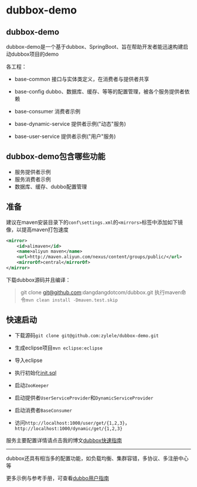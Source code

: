 # dubbox-demo

## dubbox-demo

dubbox-demo是一个基于dubbox、SpringBoot、旨在帮助开发者能迅速构建启动dubbox项目的demo

各工程：

- base-common 接口与实体类定义，在消费者与提供者共享

- base-config dubbo、数据库、缓存、等等的配置管理，被各个服务提供者依赖

- base-consumer 消费者示例

- base-dynamic-service 提供者示例("动态"服务)

- base-user-service 提供者示例("用户"服务)

## dubbox-demo包含哪些功能

- 服务提供者示例
- 服务消费者示例
- 数据库、缓存、dubbo配置管理

## 准备

建议在maven安装目录下的`conf\settings.xml`的`<mirrors>`标签中添加如下镜像，以提高maven打包速度

```xml
<mirror>
    <id>alimaven</id>
    <name>aliyun maven</name>
    <url>http://maven.aliyun.com/nexus/content/groups/public/</url>
    <mirrorOf>central</mirrorOf>
</mirror>
```

下载dubbox源码并且编译：

> git clone git@github.com:dangdangdotcom/dubbox.git
执行maven命令`mvn clean install -Dmaven.test.skip`

## 快速启动

- 下载源码`git clone git@github.com:zylele/dubbox-demo.git`

- 生成eclipse项目`mvn eclipse:eclipse`

- 导入eclipse

- 执行初始化[init.sql](init.sql)

- 启动`ZooKeeper`

- 启动提供者`UserServiceProvider`和`DynamicServiceProvider`

- 启动消费者`BaseConsumer`

- 访问`http://localhost:1000/user/get/{1,2,3}`，`http://localhost:1000/dynamic/get/{1,2,3}`

服务主要配置详情请点击我的博文[dubbox快速指南](http://lle.coding.me/2017/03/07/dubbo-demo/)

---

dubbox还具有相当多的配置功能，如负载均衡、集群容错，多协议、多注册中心等

更多示例与参考手册，可查看[dubbo用户指南](http://dubbo.io/User+Guide-zh.htm)